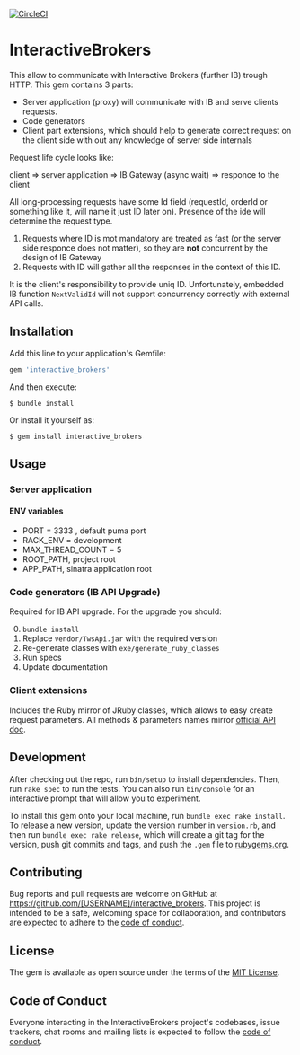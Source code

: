 [![CircleCI](https://circleci.com/gh/kvokka/interactive_brokers.svg?style=svg&circle-token=851335638907651b4fbdf0d5dabff056600067c0)](https://circleci.com/gh/kvokka/interactive_brokers)

# InteractiveBrokers

This allow to communicate with Interactive Brokers (further IB) trough HTTP.
This gem contains 3 parts:

* Server application (proxy) will communicate with IB and serve clients requests.
* Code generators
* Client part extensions, which should help to generate correct request on the client 
side with out any knowledge of server side internals

Request life cycle looks like:

client => server application => IB Gateway (async wait) => responce to the client

All long-processing requests have some Id field (requestId, orderId or something like it, will 
name it just ID later on). Presence of the ide will determine the request type.
1. Requests where ID is mot mandatory are treated as fast (or the server side responce 
does not matter), so they are **not** concurrent by the design of IB Gateway
2. Requests with ID will gather all the responses in the context of this ID.

It is the client's responsibility to provide uniq ID. Unfortunately, embedded IB function
`NextValidId` will not support concurrency correctly with external API calls.

## Installation

Add this line to your application's Gemfile:

```ruby
gem 'interactive_brokers'
```

And then execute:

    $ bundle install

Or install it yourself as:

    $ gem install interactive_brokers

## Usage

### Server application

#### ENV variables

* PORT = 3333 , default puma port
* RACK_ENV = development
* MAX_THREAD_COUNT = 5
* ROOT_PATH, project root
* APP_PATH, sinatra application root

### Code generators (IB API Upgrade)

Required for IB API upgrade. For the upgrade you should:

0. `bundle install`
1. Replace `vendor/TwsApi.jar` with the required version
2. Re-generate classes with `exe/generate_ruby_classes`
3. Run specs
4. Update documentation

### Client extensions

Includes the Ruby mirror of JRuby classes, which allows to easy create request parameters.
All methods & parameters names mirror [official API doc](https://interactivebrokers.github.io/tws-api/index.html).

## Development

After checking out the repo, run `bin/setup` to install dependencies. Then, run `rake spec` to run the tests. You can also run `bin/console` for an interactive prompt that will allow you to experiment.

To install this gem onto your local machine, run `bundle exec rake install`. To release a new version, update the version number in `version.rb`, and then run `bundle exec rake release`, which will create a git tag for the version, push git commits and tags, and push the `.gem` file to [rubygems.org](https://rubygems.org).

## Contributing

Bug reports and pull requests are welcome on GitHub at https://github.com/[USERNAME]/interactive_brokers. This project is intended to be a safe, welcoming space for collaboration, and contributors are expected to adhere to the [code of conduct](https://github.com/[USERNAME]/interactive_brokers/blob/master/CODE_OF_CONDUCT.md).


## License

The gem is available as open source under the terms of the [MIT License](https://opensource.org/licenses/MIT).

## Code of Conduct

Everyone interacting in the InteractiveBrokers project's codebases, issue trackers, chat rooms and mailing lists is expected to follow the [code of conduct](https://github.com/[USERNAME]/interactive_brokers/blob/master/CODE_OF_CONDUCT.md).
